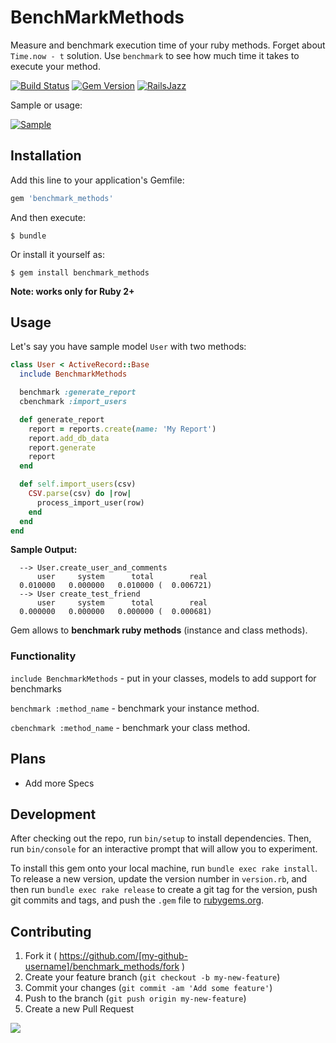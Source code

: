 # BenchMarkMethods

Measure and benchmark execution time of your ruby methods. Forget about `Time.now - t` solution. Use `benchmark` to see how much time it takes to execute your method.

[![Build Status](https://travis-ci.org/igorkasyanchuk/benchmark_methods.svg?branch=master)](https://travis-ci.org/igorkasyanchuk/benchmark_methods)
[![Gem Version](https://badge.fury.io/rb/benchmark_methods.svg)](https://badge.fury.io/rb/benchmark_methods)
[![RailsJazz](https://github.com/igorkasyanchuk/rails_time_travel/blob/main/docs/my_other.svg?raw=true)](https://www.railsjazz.com)

Sample or usage:

[![Sample](https://raw.githubusercontent.com/igorkasyanchuk/benchmark_methods/master/benchmark_methods.png)](https://raw.githubusercontent.com/igorkasyanchuk/benchmark_methods/master/benchmark_methods.png)

## Installation

Add this line to your application's Gemfile:

```ruby
gem 'benchmark_methods'
```

And then execute:

    $ bundle

Or install it yourself as:

    $ gem install benchmark_methods


**Note: works only for Ruby 2+**

## Usage

Let's say you have sample model `User` with two methods:


```ruby
class User < ActiveRecord::Base
  include BenchmarkMethods

  benchmark :generate_report
  cbenchmark :import_users

  def generate_report
    report = reports.create(name: 'My Report')
    report.add_db_data
    report.generate
    report
  end

  def self.import_users(csv)
    CSV.parse(csv) do |row|
      process_import_user(row)
    end
  end
end
```

**Sample Output:**

```
  --> User.create_user_and_comments
      user     system      total        real
  0.010000   0.000000   0.010000 (  0.006721)
  --> User create_test_friend
      user     system      total        real
  0.000000   0.000000   0.000000 (  0.000681)
```

Gem allows to **benchmark ruby methods** (instance and class methods).

### Functionality

`include BenchmarkMethods` - put in your classes, models to add support for benchmarks

`benchmark :method_name` - benchmark your instance method.

`cbenchmark :method_name` - benchmark your class method.

## Plans

* Add more Specs

## Development

After checking out the repo, run `bin/setup` to install dependencies. Then, run `bin/console` for an interactive prompt that will allow you to experiment.

To install this gem onto your local machine, run `bundle exec rake install`. To release a new version, update the version number in `version.rb`, and then run `bundle exec rake release` to create a git tag for the version, push git commits and tags, and push the `.gem` file to [rubygems.org](https://rubygems.org).

## Contributing

1. Fork it ( https://github.com/[my-github-username]/benchmark_methods/fork )
2. Create your feature branch (`git checkout -b my-new-feature`)
3. Commit your changes (`git commit -am 'Add some feature'`)
4. Push to the branch (`git push origin my-new-feature`)
5. Create a new Pull Request

[<img src="https://github.com/igorkasyanchuk/rails_time_travel/blob/main/docs/more_gems.png?raw=true"
/>](https://www.railsjazz.com/)
